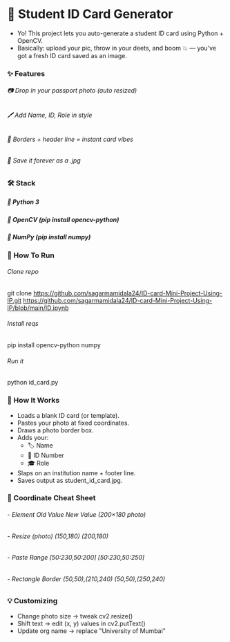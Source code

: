 # 🪪 Student ID Card Generator
- Yo! This project lets you auto-generate a student ID card using Python + OpenCV.
- Basically: upload your pic, throw in your deets, and boom 💥 — you’ve got a fresh ID card saved as an image.

### ✨ Features
###### 📷 Drop in your passport photo (auto resized)
###### 🖊️ Add Name, ID, Role in style
###### 🎨 Borders + header line = instant card vibes
###### 💾 Save it forever as a .jpg

### 🛠️ Stack
##### 🐍 Python 3
##### 👀 OpenCV (pip install opencv-python)
##### 🔢 NumPy (pip install numpy)

### 🚀 How To Run
###### Clone repo
git clone https://github.com/sagarmamidala24/ID-card-Mini-Project-Using-IP.git
https://github.com/sagarmamidala24/ID-card-Mini-Project-Using-IP/blob/main/ID.ipynb

###### Install reqs
pip install opencv-python numpy
###### Run it
python id_card.py

### 🧩 How It Works
- Loads a blank ID card (or template).
- Pastes your photo at fixed coordinates.
- Draws a photo border box.
- Adds your:
  - 🏷️ Name
  - 🔢 ID Number
  - 🎓 Role
- Slaps on an institution name + footer line.
- Saves output as student_id_card.jpg.

### 📍 Coordinate Cheat Sheet
###### - Element	Old Value	New Value (200×180 photo)
###### - Resize (photo)	(150,180)	(200,180)
###### - Paste Range	[50:230,50:200]	[50:230,50:250]
###### - Rectangle Border	(50,50),(210,240)	(50,50),(250,240)

### 💡 Customizing
- Change photo size → tweak cv2.resize()
- Shift text → edit (x, y) values in cv2.putText()
- Update org name → replace "University of Mumbai"
